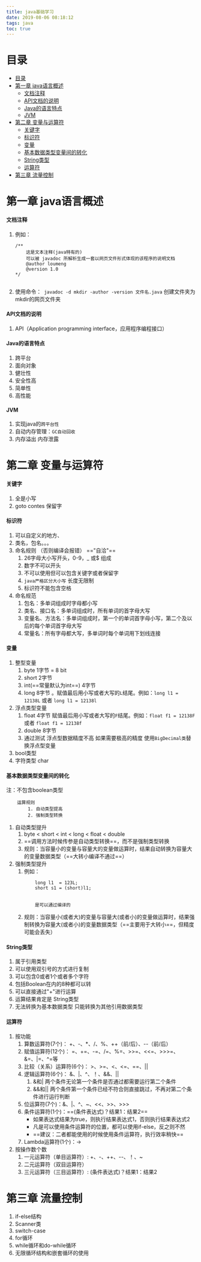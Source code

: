 ```yaml
---
title: java基础学习
date: 2019-08-06 08:18:12
tags: java
toc: true
---
```

# 目录
- [目录](#目录)
- [第一章 java语言概述](#第一章-java语言概述)
    - [文档注释](#文档注释)
    - [API文档的说明](#api文档的说明)
    - [Java的语言特点](#java的语言特点)
    - [JVM](#jvm)
- [第二章 变量与运算符](#第二章-变量与运算符)
    - [关键字](#关键字)
    - [标识符](#标识符)
    - [变量](#变量)
    - [基本数据类型变量间的转化](#基本数据类型变量间的转化)
    - [String类型](#string类型)
    - [运算符](#运算符)
- [第三章 流量控制](#第三章-流量控制)
# 第一章 java语言概述
#### 文档注释
1. 例如：
    ```
    /**
    	这是文本注释(java特有的)
    	可以被 javadoc 所解析生成一套以网页文件形式体现的该程序的说明文档
    	@author loumeng
    	@version 1.0
    */
        
    ```
2. 使用命令：` javadoc -d mkdir -author -version 文件名.java`  创建文件夹为mkdir的网页文件夹
 <!-- more -->   
#### API文档的说明
1. API（Application programming interface，应用程序编程接口）

#### Java的语言特点
1. 跨平台
2. 面向对象
3. 健壮性
4. 安全性高
5. 简单性
6. 高性能

#### JVM
1. 实现java的`跨平台性`
2. 自动内存管理：`GC自动回收`
3. 内存溢出 内存泄露


# 第二章 变量与运算符

#### 关键字
1. 全是小写
2. goto contes 保留字

#### 标识符
1. 可以自定义的地方、
2. 类名，包名。。。
3. 命名规则 （否则编译会报错） =="自洽"==
   1. 26字母大小写开头，0-9，_ 或$ 组成
   2. 数字不可以开头
   3. 不可以使用但可以包含关键字或者保留字
   4. `java严格区分大小写` 长度无限制
   5. 标识符不能包含空格
4. 命名规范
   1. 包名：多单词组成时字母都小写
   2. 类名、接口名：多单词组成时，所有单词的首字母大写
   3. 变量名、方法名：多单词组成时，第一个的单词首字母小写，第二个及以后的每个单词首字母大写
   4. 常量名：所有字母都大写，多单词时每个单词用下划线连接
   

#### 变量
1. 整型变量
    1. byte   1字节 = 8 bit
    2. short  2字节
    3. int(==常量默认为int==)    4字节
    4. long   8字节 。赋值最后用小写或者大写的`L`结尾。例如：`long l1 = 12138L` 或者 `long l1 = 12138l`
2. 浮点类型变量
    1. float 4字节  赋值最后用小写或者大写的`F`结尾。例如：`float f1 = 12138F` 或者 `float f1 = 12138f`
    2. double 8字节
    3. 通过测试 浮点型数据精度不高 如果需要极高的精度 使用`BigDecimal类`替换浮点型变量
3. bool类型
4. 字符类型 char


#### 基本数据类型变量间的转化
注：不包含boolean类型
    
```
    运算规则
        1. 自动类型提高
        2. 强制类型转换
```

1. 自动类型提升
    1. byte < short < int < long < float < double
    2. ==调用方法时候传参是自动类型转换==，而不是强制类型转换
    3. 规则：当容量小的变量与容量大的变量做运算时，结果自动转换为容量大的变量数据类型（==大转小编译不通过==）
2. 强制类型提升
    1. 例如：
        ```
            long l1  = 123L;
            short s1 = (short)l1;
            
            
            是可以通过编译的
        ```
    2. 规则：当容量小(或者大)的变量与容量大(或者小)的变量做运算时，结果强制转换为容量大(或者小)的变量数据类型（==主要用于大转小==，但精度可能会丢失）

#### String类型
1. 属于引用类型
2. 可以使用双引号的方式进行复制
3. 可以包含0或者1个或者多个字符
4. 包括Boolean在内的8种都可以转
5. 可以直接通过"+"进行运算
6. 运算结果肯定是 String类型
7. 无法转换为基本数据类型    只能转换为其他引用数据类型


#### 运算符
1. 按功能
    1. 算数运算符(7个)： +、-、*、/、%、++（前/后）、--（前/后）
    2. 赋值运算符(12个)： =、+=、-=、/=、%=、>>=、<<=、>>>=、&=、|=、^=等
    3. 比较（关系）运算符(6个)： >、>=、<、<=、==、||
    4. 逻辑运算符(6个)： &、|、^、！、&&、||
        1. &和| 两个条件无论第一个条件是否通过都需要运行第二个条件
        2. &&和|| 两个条件第一个条件已经不符合则直接跳过，不再对第二个条件进行运行判断
    5. 位运算符(7个)：&、|、^、~、<<、>>、>>>
    6. 条件运算符(1个)：==(条件表达式)？结果1：结果2==
        * 如果表达式结果为true，则执行结果表达式1，否则执行结果表达式2
        * 凡是可以使用条件运算符的位置，都可以使用if-else，反之则不然
        * ==建议：二者都能使用的时候使用条件运算符，执行效率稍快==
    7. Lambda运算符(1个)：->
2. 按操作数个数
    1. 一元运算符（单目运算符）: +、-、++、--、！、~
    2. 二元运算符（双目运算符）
    3. 三元运算符（三目运算符）: (条件表达式)？结果1：结果2

# 第三章 流量控制

1. if-else结构
2. Scanner类
3. switch-case
4. for循环
5. while循环和do-while循环
6. 无限循环结构和嵌套循环的使用

